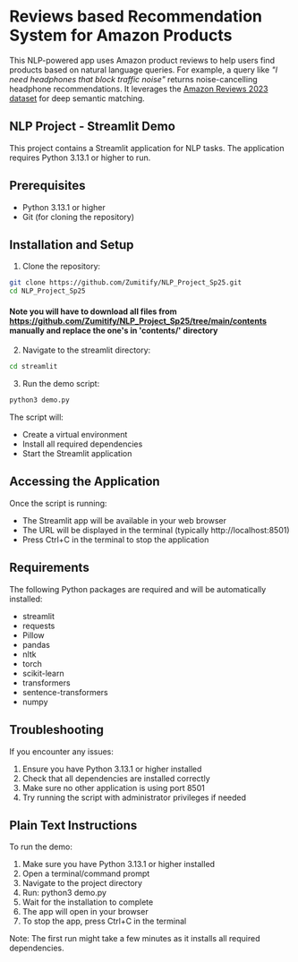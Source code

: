 # Reviews based Recommendation System for Amazon Products

This NLP-powered app uses Amazon product reviews to help users find products based on natural language queries. For example, a query like *"I need headphones that block traffic noise"* returns noise-cancelling headphone recommendations. It leverages the [Amazon Reviews 2023 dataset](https://huggingface.co/datasets/McAuley-Lab/Amazon-Reviews-2023) for deep semantic matching.


## NLP Project - Streamlit Demo

This project contains a Streamlit application for NLP tasks. The application requires Python 3.13.1 or higher to run.

## Prerequisites

- Python 3.13.1 or higher
- Git (for cloning the repository)

## Installation and Setup

1. Clone the repository:
```bash
git clone https://github.com/Zumitify/NLP_Project_Sp25.git
cd NLP_Project_Sp25
```
#### Note you will have to download all files from https://github.com/Zumitify/NLP_Project_Sp25/tree/main/contents manually and replace the one's in 'contents/' directory

2. Navigate to the streamlit directory:
```bash
cd streamlit
```

3. Run the demo script:
```bash
python3 demo.py
```

The script will:
- Create a virtual environment
- Install all required dependencies
- Start the Streamlit application

## Accessing the Application

Once the script is running:
- The Streamlit app will be available in your web browser
- The URL will be displayed in the terminal (typically http://localhost:8501)
- Press Ctrl+C in the terminal to stop the application

## Requirements

The following Python packages are required and will be automatically installed:
- streamlit
- requests
- Pillow
- pandas
- nltk
- torch
- scikit-learn
- transformers
- sentence-transformers
- numpy

## Troubleshooting

If you encounter any issues:
1. Ensure you have Python 3.13.1 or higher installed
2. Check that all dependencies are installed correctly
3. Make sure no other application is using port 8501
4. Try running the script with administrator privileges if needed

## Plain Text Instructions

To run the demo:
1. Make sure you have Python 3.13.1 or higher installed
2. Open a terminal/command prompt
3. Navigate to the project directory
4. Run: python3 demo.py
5. Wait for the installation to complete
6. The app will open in your browser
7. To stop the app, press Ctrl+C in the terminal

Note: The first run might take a few minutes as it installs all required dependencies.
